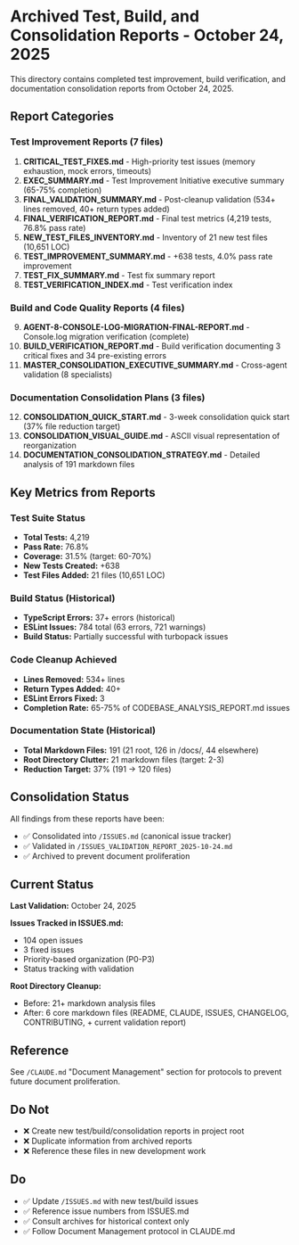 # Archived Test, Build, and Consolidation Reports - October 24, 2025

This directory contains completed test improvement, build verification, and documentation consolidation reports from October 24, 2025.

## Report Categories

### Test Improvement Reports (7 files)
1. **CRITICAL_TEST_FIXES.md** - High-priority test issues (memory exhaustion, mock errors, timeouts)
2. **EXEC_SUMMARY.md** - Test Improvement Initiative executive summary (65-75% completion)
3. **FINAL_VALIDATION_SUMMARY.md** - Post-cleanup validation (534+ lines removed, 40+ return types added)
4. **FINAL_VERIFICATION_REPORT.md** - Final test metrics (4,219 tests, 76.8% pass rate)
5. **NEW_TEST_FILES_INVENTORY.md** - Inventory of 21 new test files (10,651 LOC)
6. **TEST_IMPROVEMENT_SUMMARY.md** - +638 tests, 4.0% pass rate improvement
7. **TEST_FIX_SUMMARY.md** - Test fix summary report
8. **TEST_VERIFICATION_INDEX.md** - Test verification index

### Build and Code Quality Reports (4 files)
9. **AGENT-8-CONSOLE-LOG-MIGRATION-FINAL-REPORT.md** - Console.log migration verification (complete)
10. **BUILD_VERIFICATION_REPORT.md** - Build verification documenting 3 critical fixes and 34 pre-existing errors
11. **MASTER_CONSOLIDATION_EXECUTIVE_SUMMARY.md** - Cross-agent validation (8 specialists)

### Documentation Consolidation Plans (3 files)
12. **CONSOLIDATION_QUICK_START.md** - 3-week consolidation quick start (37% file reduction target)
13. **CONSOLIDATION_VISUAL_GUIDE.md** - ASCII visual representation of reorganization
14. **DOCUMENTATION_CONSOLIDATION_STRATEGY.md** - Detailed analysis of 191 markdown files

## Key Metrics from Reports

### Test Suite Status
- **Total Tests:** 4,219
- **Pass Rate:** 76.8%
- **Coverage:** 31.5% (target: 60-70%)
- **New Tests Created:** +638
- **Test Files Added:** 21 files (10,651 LOC)

### Build Status (Historical)
- **TypeScript Errors:** 37+ errors (historical)
- **ESLint Issues:** 784 total (63 errors, 721 warnings)
- **Build Status:** Partially successful with turbopack issues

### Code Cleanup Achieved
- **Lines Removed:** 534+ lines
- **Return Types Added:** 40+
- **ESLint Errors Fixed:** 3
- **Completion Rate:** 65-75% of CODEBASE_ANALYSIS_REPORT.md issues

### Documentation State (Historical)
- **Total Markdown Files:** 191 (21 root, 126 in /docs/, 44 elsewhere)
- **Root Directory Clutter:** 21 markdown files (target: 2-3)
- **Reduction Target:** 37% (191 → 120 files)

## Consolidation Status

All findings from these reports have been:
- ✅ Consolidated into `/ISSUES.md` (canonical issue tracker)
- ✅ Validated in `/ISSUES_VALIDATION_REPORT_2025-10-24.md`
- ✅ Archived to prevent document proliferation

## Current Status

**Last Validation:** October 24, 2025

**Issues Tracked in ISSUES.md:**
- 104 open issues
- 3 fixed issues
- Priority-based organization (P0-P3)
- Status tracking with validation

**Root Directory Cleanup:**
- Before: 21+ markdown analysis files
- After: 6 core markdown files (README, CLAUDE, ISSUES, CHANGELOG, CONTRIBUTING, + current validation report)

## Reference

See `/CLAUDE.md` "Document Management" section for protocols to prevent future document proliferation.

## Do Not

- ❌ Create new test/build/consolidation reports in project root
- ❌ Duplicate information from archived reports
- ❌ Reference these files in new development work

## Do

- ✅ Update `/ISSUES.md` with new test/build issues
- ✅ Reference issue numbers from ISSUES.md
- ✅ Consult archives for historical context only
- ✅ Follow Document Management protocol in CLAUDE.md
